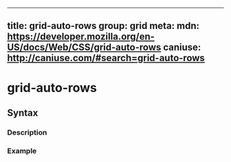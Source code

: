 
  ---
  title: grid-auto-rows
  group: grid
  meta:
    mdn: https://developer.mozilla.org/en-US/docs/Web/CSS/grid-auto-rows
    caniuse: http://caniuse.com/#search=grid-auto-rows
  ---

  # grid-auto-rows
  <!--- Introduction for grid-auto-rows, keep it brief and set the overall context -->

  ## Syntax
  <!--- Introduce the various syntax for grid-auto-rows -->

  ### Description
  <!--- For each major section of syntax, provide a description explaining its usage further -->

  ### Example
  <!--- Provide code examples for the syntax block you're currently describing -->